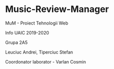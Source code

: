 # Music-Review-Manager
MuM - Proiect Tehnologii Web

Info UAIC 2019-2020

Grupa 2A5

Leuciuc Andrei, Tiperciuc Stefan

Coordonator laborator - Varlan Cosmin
